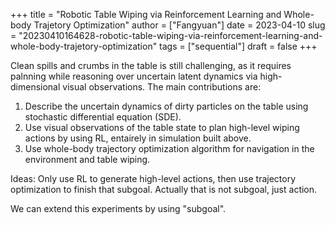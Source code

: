 +++
title = "Robotic Table Wiping via Reinforcement Learning and Whole-body Trajetory Optimization"
author = ["Fangyuan"]
date = 2023-04-10
slug = "20230410164628-robotic-table-wiping-via-reinforcement-learning-and-whole-body-trajetory-optimization"
tags = ["sequential"]
draft = false
+++

Clean spills and crumbs in the table is still challenging, as it requires palnning while reasoning over uncertain latent dynamics via high-dimensional visual observations. The main contributions are:

1.  Describe the uncertain dynamics of dirty particles on the table using stochastic differential equation (SDE).
2.  Use visual observations of the table state to plan high-level wiping actions by using RL, entairely in simulation built above.
3.  Use whole-body trajectory optimization algorithm for navigation in the environment and table wiping.

Ideas:
Only use RL to generate high-level actions, then use trajectory optimization to finish that subgoal. Actually that is not subgoal, just action.

We can extend this experiments by using "subgoal".
